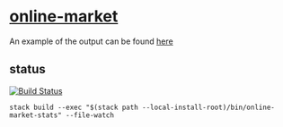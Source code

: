 [online-market](https://tonyday567.github.io/online-market/index.html)
===

An example of the output can be found [here](http://tonyday567.github.io/posts/default)

status
---

[![Build Status](https://travis-ci.org/tonyday567/online-market.svg)](https://travis-ci.org/tonyday567/online-market)

~~~
stack build --exec "$(stack path --local-install-root)/bin/online-market-stats" --file-watch
~~~
